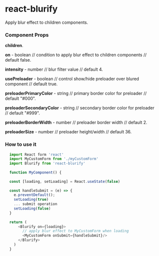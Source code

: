 # react-blurify

Apply blur effect to children components.

### Component Props

**children**.

**on** - boolean // condition to apply blur effect to children components // default false.

**intensity** - number // blur filter value // default 4.

**usePreloader** - boolean // control show/hide preloader over blured component // default true.

**preloaderPrimaryColor** - string // primary border color for preloader // default "#000".

**preloaderSecondaryColor** - string // secondary border color for preloader // default "#999".

**preloaderBorderWidth** - number // preloader border width // default 2.

**preloaderSize** - number // preloader height/width // default 36.

### How to use it

```javascript
  import React form 'react'
  import MyCustomForm from './myCustomForm'
  import Blurify from 'react-blurify'
  
  function MyComponent() {
  
  const [loading, setLoading] = React.useState(false)
  
  const handleSubmit = (e) => {
    e.preventDefault();
    setLoading(true)
    ... submit operation
    setLoading(false)
  } 
  
  return (
      <Blurify on={loading}>
        // apply blur effect to MyCustomForm when loading
        <MyCustomForm onSubmit={handleSubmit}/>
      </Blurify>
    )
  }
```
